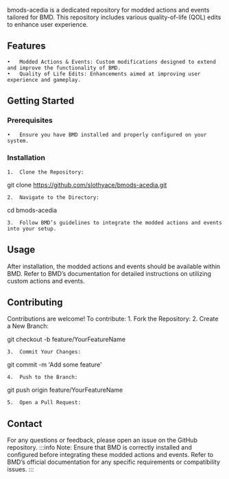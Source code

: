 bmods-acedia is a dedicated repository for modded actions and events tailored for BMD. This repository includes various quality-of-life (QOL) edits to enhance user experience.

## Features
	•	Modded Actions & Events: Custom modifications designed to extend and improve the functionality of BMD.
	•	Quality of Life Edits: Enhancements aimed at improving user experience and gameplay.

## Getting Started

### Prerequisites
	•	Ensure you have BMD installed and properly configured on your system.

### Installation
	1.	Clone the Repository:

git clone https://github.com/slothyace/bmods-acedia.git


	2.	Navigate to the Directory:

cd bmods-acedia


	3.	Follow BMD’s guidelines to integrate the modded actions and events into your setup.

## Usage

After installation, the modded actions and events should be available within BMD. Refer to BMD’s documentation for detailed instructions on utilizing custom actions and events.

## Contributing

Contributions are welcome! To contribute:
	1.	Fork the Repository:
	2.	Create a New Branch:

git checkout -b feature/YourFeatureName


	3.	Commit Your Changes:

git commit -m 'Add some feature'


	4.	Push to the Branch:

git push origin feature/YourFeatureName


	5.	Open a Pull Request:

## Contact

For any questions or feedback, please open an issue on the GitHub repository.
:::info
Note: Ensure that BMD is correctly installed and configured before integrating these modded actions and events. Refer to BMD’s official documentation for any specific requirements or compatibility issues.
:::
